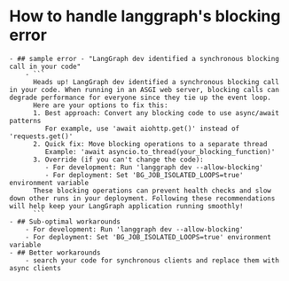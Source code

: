 # How to handle langgraph's blocking error
	- ## sample error - "LangGraph dev identified a synchronous blocking call in your code"
		- ```
		  Heads up! LangGraph dev identified a synchronous blocking call in your code. When running in an ASGI web server, blocking calls can degrade performance for everyone since they tie up the event loop.
		  Here are your options to fix this:
		  1. Best approach: Convert any blocking code to use async/await patterns
		     For example, use 'await aiohttp.get()' instead of 'requests.get()'
		  2. Quick fix: Move blocking operations to a separate thread
		     Example: 'await asyncio.to_thread(your_blocking_function)'
		  3. Override (if you can't change the code):
		     - For development: Run 'langgraph dev --allow-blocking'
		     - For deployment: Set 'BG_JOB_ISOLATED_LOOPS=true' environment variable
		  These blocking operations can prevent health checks and slow down other runs in your deployment. Following these recommendations will help keep your LangGraph application running smoothly!
		  ```
	- ## Sub-optimal workarounds
		- For development: Run 'langgraph dev --allow-blocking'
		- For deployment: Set 'BG_JOB_ISOLATED_LOOPS=true' environment variable
	- ## Better workarounds
		- search your code for synchronous clients and replace them with async clients